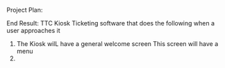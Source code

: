 Project Plan:

End Result: TTC Kiosk Ticketing software that does the following when a user approaches it

1. The Kiosk wilL have a general welcome screen
  This screen will have a menu
3. 
